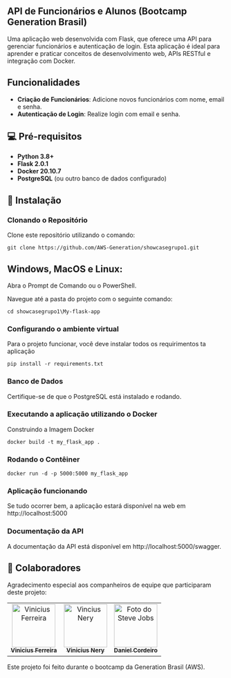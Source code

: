 ## API de Funcionários e Alunos (Bootcamp Generation Brasil)

Uma aplicação web desenvolvida com Flask, que oferece uma API para gerenciar funcionários e autenticação de login. Esta aplicação é ideal para aprender e praticar conceitos de desenvolvimento web, APIs RESTful e integração com Docker.

## Funcionalidades

- **Criação de Funcionários**: Adicione novos funcionários com nome, email e senha.
- **Autenticação de Login**: Realize login com email e senha.

## 💻 Pré-requisitos

- **Python 3.8+** 
- **Flask 2.0.1**
- **Docker 20.10.7**
- **PostgreSQL** (ou outro banco de dados configurado)

## 🚀 Instalação

### Clonando o Repositório

Clone este repositório utilizando o comando: 
```
git clone https://github.com/AWS-Generation/showcasegrupo1.git
```

## Windows, MacOS e Linux: 
Abra o Prompt de Comando ou o PowerShell.

Navegue até a pasta do projeto com o seguinte comando:
```
cd showcasegrupo1\My-flask-app
```

### Configurando o ambiente virtual
Para o projeto funcionar, você deve instalar todos os requirimentos ta aplicação
```
pip install -r requirements.txt
```

### Banco de Dados
Certifique-se de que o PostgreSQL está instalado e rodando.

### Executando a aplicação utilizando o Docker
Construindo a Imagem Docker
```
docker build -t my_flask_app .
```

### Rodando o Contêiner
```
docker run -d -p 5000:5000 my_flask_app
```
### Aplicação funcionando
Se tudo ocorrer bem, a aplicação estará disponível na web em http://localhost:5000

### Documentação da API
A documentação da API está disponível em http://localhost:5000/swagger.

## 🤝 Colaboradores
Agradecimento especial aos companheiros de equipe que participaram deste projeto:
<table>
  <tr>
    <td align="center">
      <a href="#" title="defina o título do link">
        <img src="https://media.licdn.com/dms/image/v2/C4D03AQHQVKpkGkubmQ/profile-displayphoto-shrink_800_800/profile-displayphoto-shrink_800_800/0/1662130803394?e=1735171200&v=beta&t=z-8VkfgwWlgNXRREQHwt4iSMcGTVG4q71iZ2LX-6x7g" width="100px;" alt="Vinicius Ferreira"/><br>
        <sub>
          <b>Vinicius Ferreira</b>
        </sub>
      </a>
    </td>
    <td align="center">
      <a href="#" title="defina o título do link">
        <img src="https://media.licdn.com/dms/image/v2/D4E35AQERkia6rDCLwg/profile-framedphoto-shrink_800_800/profile-framedphoto-shrink_800_800/0/1635514188812?e=1730314800&v=beta&t=0TUYXUuiCuhcMGp8mJUxH-I59GQgaxbx1OZz4ZBI3H0" width="100px;" alt="Vincius Nery"/><br>
        <sub>
          <b>Vinicius Nery</b>
        </sub>
      </a>
    </td>
    <td align="center">
      <a href="#" title="defina o título do link">
        <img src="https://miro.medium.com/max/360/0*1SkS3mSorArvY9kS.jpg" width="100px;" alt="Foto do Steve Jobs"/><br>
        <sub>
          <b>Daniel Cordeiro</b>
        </sub>
      </a>
    </td>
  </tr>
</table>

Este projeto foi feito durante o bootcamp da Generation Brasil (AWS).
